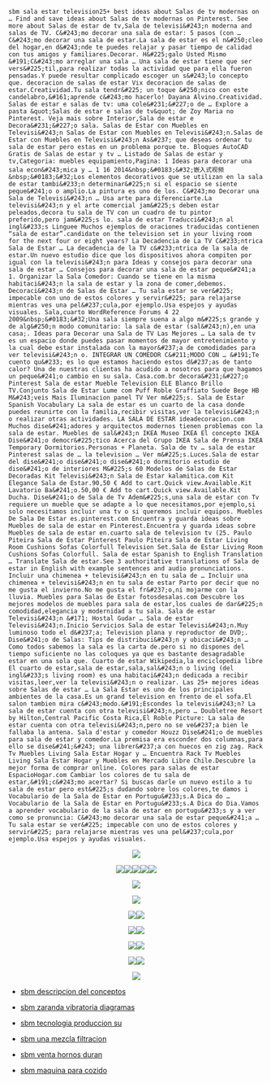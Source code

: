 
```
sbm sala estar television25+ best ideas about Salas de tv modernas on … Find and save ideas about Salas de tv modernas on Pinterest. See more about Salas de estar de tv,Sala de televisi&#243;n moderna and salas de TV. C&#243;mo decorar una sala de estar: 5 pasos (con … C&#243;mo decorar una sala de estar.La sala de estar es el n&#250;cleo del hogar,en d&#243;nde te puedes relajar y pasar tiempo de calidad con tus amigos y familiares.Decorar. H&#225;galo Usted Mismo &#191;C&#243;mo arreglar una sala … Una sala de estar tiene que ser vers&#225;til,para realizar todas la actividad que para ella fueron pensadas.Y puede resultar complicado escoger un s&#243;lo concepto que. decoracion de salas de estar Vix decoracion de salas de estar.Creatividad.Tu sala tendr&#225; un toque &#250;nico con este candelabro,&#161;aprende c&#243;mo hacerlo! Dayana Alvino.Creatividad. Salas de estar e salas de tv: uma cole&#231;&#227;o de … Explore a pasta &quot;Salas de estar e salas de tv&quot; de Zoy Maria no Pinterest. Veja mais sobre Interior,Sala de estar e Decora&#231;&#227;o sala. Salas de Estar con Muebles en Televisi&#243;n Salas de Estar con Muebles en Televisi&#243;n.Salas de Estar con Muebles en Televisi&#243;n As&#237; que deseas ordenar tu sala de estar pero estas en un problema porque te. Bloques AutoCAD Gratis de Salas de estar y tv … Listado de Salas de estar y tv,Categoria: muebles equipamiento,Pagina: 1 Ideas para decorar una sala econ&#243;mica y … 1 16 2014&nbsp;&#0183;&#32;嵌入式视频&nbsp;&#0183;&#32;Los elementos decorativos que se utilizan en la sala de estar tambi&#233;n determinar&#225;n si el espacio se siente peque&#241;o o amplio.La pintura es uno de los. C&#243;mo Decorar una Sala de Televisi&#243;n … Usa arte para diferenciarte.La televisi&#243;n y el arte comercial jam&#225;s deben estar peleados,decora tu sala de TV con un cuadro de tu pintor preferido,pero jam&#225;s lo. sala de estar Traducci&#243;n al ingl&#233;s Linguee Muchos ejemplos de oraciones traducidas contienen “sala de estar”.candidate on the television set in your living room for the next four or eight years? La Decadencia de La TV C&#233;ntrica Sala de Estar … La decadencia de la TV c&#233;ntrica de la sala de estar.Un nuevo estudio dice que los dispositivos ahora compiten por igual con la televisi&#243;n para Ideas y consejos para decorar una sala de estar … Consejos para decorar una sala de estar peque&#241;a 1. Organizar la Sala Comedor: Cuando se tiene en la misma habitaci&#243;n la sala de estar y la zona de comer,debemos. Decoraci&#243;n de Salas de Estar … Tu sala estar se ver&#225; impecable con uno de estos colores y servir&#225; para relajarse mientras ves una pel&#237;cula,por ejemplo.Usa espejos y ayudas visuales. Sala,cuarto WordReference Forums 4 22 2009&nbsp;&#0183;&#32;Una sala siempre suena a algo m&#225;s grande y de alg&#250;n modo comunitario: la sala de estar (sal&#243;n),en una casa;. Ideas para Decorar una Sala de TV Las Mejores … La sala de tv es un espacio donde puedes pasar momentos de mayor entretenimiento y la cual debe estar instalada con la mayor&#237;a de comodidades para ver televisi&#243;n o. INTEGRAR UN COMEDOR C&#211;MODO CON … &#191;Te cuento qu&#233; es lo que estamos haciendo estos d&#237;as de tanto calor? Una de nuestras clientas ha acudido a nosotros para que hagamos un peque&#241;o cambio en su sala. Casa.com.br decora&#231;&#227;o Pinterest Sala de estar Mueble Television ELE Blanco Brillo TV.Conjunto Sala de Estar Lume com Puff Roble Graffiato Suede Bege HB M&#243;veis Mais Iluminacion panel TV Ver m&#225;s. Sala de Estar Spanish Vocabulary La sala de estar es un cuarto de la casa donde puedes reunirte con la familia,recibir visitas,ver la televisi&#243;n o realizar otras actividades. LA SALA DE ESTAR ideadecoracion.com Muchos dise&#241;adores y arquitectos modernos tienen problemas con la sala de estar. Muebles de sal&#243;n IKEA Museo IKEA El concepto IKEA Dise&#241;o democr&#225;tico Acerca del Grupo IKEA Sala de Prensa IKEA Temporary Dormitorios.Personas + Planeta. Sala de tv … sala de estar Pinterest salas de … la television … Ver m&#225;s.Luces.Sala de estar del dise&#241;o dise&#241;o dise&#241;o dormitorio estudio de dise&#241;o de interiores M&#225;s 60 Modelos de Salas de Estar Decoradas Kit Televisi&#243;n Sala de Estar kalamitica.com Kit Elegance Sala de Estar.90,50 € Add to cart.Quick view.Available.Kit Lavatorio Ba&#241;o.50,00 € Add to cart.Quick view.Available.Kit Ducha. Dise&#241;o de Sala de Tv Adem&#225;s,una sala de estar con Tv requiere un mueble que se adapte a lo que necesitamos,por ejemplo,si solo necesitamos incluir una tv o si queremos incluir equipos. Muebles De Sala De Estar es.pinterest.com Encuentra y guarda ideas sobre Muebles de sala de estar en Pinterest.Encuentra y guarda ideas sobre Muebles de sala de estar en.cuarto sala de television tv (25. Paulo Piteira Sala de Estar Pinterest Paulo Piteira Sala de Estar Living Room Cushions Sofas Colorfull Television Set.Sala de Estar Living Room Cushions Sofas Colorfull. Sala de estar Spanish to English Translation … Translate Sala de estar.See 3 authoritative translations of Sala de estar in English with example sentences and audio pronunciations. Incluir una chimenea + televisi&#243;n en tu sala de … Incluir una chimenea + televisi&#243;n en tu sala de estar Parto por decir que no me gusta el invierno.No me gusta el fr&#237;o,ni mojarme con la lluvia. Muebles para Salas de Estar fotosdesalas.com Descubre los mejores modelos de muebles para sala de estar,los cuales de dar&#225;n comodidad,elegancia y modernidad a tu sala. Sala de estar Televisi&#243;n &#171; Hostal Gudar … Sala de estar Televisi&#243;n.Inicio Servicios Sala de estar Televisi&#243;n.Muy luminoso todo el d&#237;a; Television plana y reproductor de DVD;. Dise&#241;o de Salas: Tips de distribuci&#243;n y ubicaci&#243;n … Como todos sabemos la sala es la carta de.pero si no dispones del tiempo suficiente no las coloques ya que es bastante desagradable estar en una sola que. Cuarto de estar Wikipedia,la enciclopedia libre El cuarto de estar,sala de estar,sala,sal&#243;n o living (del ingl&#233;s living room) es una habitaci&#243;n dedicada a recibir visitas,leer,ver la televisi&#243;n o realizar. Las 25+ mejores ideas sobre Salas de estar … La Sala Estar es uno de los principales ambientes de la casa.Es un grand television en frento de el sofa.El salon tambien mira c&#243;modo.&#191;Escondes la televisi&#243;n? La sala de estar cuenta con otra televisi&#243;n,pero … Doubletree Resort by Hilton,Central Pacific Costa Rica,El Roble Picture: La sala de estar cuenta con otra televisi&#243;n,pero no se ve&#237;a bien le fallaba la antena. Sala d'estar y comedor Houzz Dise&#241;o de muebles para sala de estar y comedor.La premisa era esconder dos columnas,para ello se dise&#241;&#243; una librer&#237;a con huecos en zig zag. Rack Tv Muebles Living Sala Estar Hogar y … Encuentra Rack Tv Muebles Living Sala Estar Hogar y Muebles en Mercado Libre Chile.Descubre la mejor forma de comprar online. Colores para salas de estar EspacioHogar.com Cambiar los colores de tu sala de estar,&#191;c&#243;mo acertar? Si buscas darle un nuevo estilo a tu sala de estar pero est&#225;s dudando sobre los colores,te damos i Vocabulario de la Sala de Estar en Portugu&#233;s.A Dica do … Vocabulario de la Sala de Estar en Portugu&#233;s.A Dica do Dia.Vamos a aprender vocabulario de la sala de estar en portugu&#233;s y a ver como se pronuncia: C&#243;mo decorar una sala de estar peque&#241;a … Tu sala estar se ver&#225; impecable con uno de estos colores y servir&#225; para relajarse mientras ves una pel&#237;cula,por ejemplo.Usa espejos y ayudas visuales. 
```

<div align="center">

<a href="https://es-crusher.shibang-china.com/github&k=sbm+sala+estar+television"><img src="https://static.shibang-china.com/es/crusher/logo.jpg"></a>

<a href="https://es-crusher.shibang-china.com/github&k=sbm+sala+estar+television"><img src="https://static.shibang-china.com/es/crusher/index.jpg"></a><a href="https://es-crusher.shibang-china.com/material.htmlgithub&k=sbm+sala+estar+television"><img src="https://static.shibang-china.com/es/crusher/material.jpg"></a><a href="https://es-crusher.shibang-china.com/application.htmlgithub&k=sbm+sala+estar+television"><img src="https://static.shibang-china.com/es/crusher/application.jpg"></a><a href="https://es-crusher.shibang-china.com/aboutus.htmlgithub&k=sbm+sala+estar+television"><img src="https://static.shibang-china.com/es/crusher/aboutus.jpg"></a><a href="https://es-crusher.shibang-china.com/contact.htmlgithub&k=sbm+sala+estar+television"><img src="https://static.shibang-china.com/es/crusher/contact.jpg"></a>

<a href="https://es-crusher.shibang-china.com/github&k=sbm+sala+estar+television"><img src="https://static.shibang-china.com/es/crusher/banner.jpg"></a>

<a href="https://swt.shibang-china.com/github&k=sbm+sala+estar+television"><img src="https://static.shibang-china.com/es/crusher/text.jpg"></a>

<a href="https://swt.shibang-china.com/github&k=sbm+sala+estar+television"><img src="https://static.shibang-china.com/es/crusher/chat.jpg"></a><a href="https://es-crusher.shibang-china.com/contact.htmlgithub&k=sbm+sala+estar+television"><img src="https://static.shibang-china.com/es/crusher/message.jpg"></a>

<a href="https://es-crusher.shibang-china.com/products/pe.htmlgithub&k=sbm+sala+estar+television"><img src="https://static.shibang-china.com/es/crusher/pe.jpg"></a><a href="https://es-crusher.shibang-china.com/products/pf.htmlgithub&k=sbm+sala+estar+television"><img src="https://static.shibang-china.com/es/crusher/pf.jpg"></a>

<a href="https://es-crusher.shibang-china.com/products/hpt.htmlgithub&k=sbm+sala+estar+television"><img src="https://static.shibang-china.com/es/crusher/hpt.jpg"></a><a href="https://es-crusher.shibang-china.com/products/vsi.htmlgithub&k=sbm+sala+estar+television"><img src="https://static.shibang-china.com/es/crusher/vsi.jpg"></a>

<a href="https://es-crusher.shibang-china.com/products/klv.htmlgithub&k=sbm+sala+estar+television"><img src="https://static.shibang-china.com/es/crusher/klv.jpg"></a><a href="https://es-crusher.shibang-china.com/products/portable.htmlgithub&k=sbm+sala+estar+television"><img src="https://static.shibang-china.com/es/crusher/portable.jpg"></a>

<a href="https://swt.shibang-china.com/github&k=sbm+sala+estar+television"><img src="https://static.shibang-china.com/es/crusher/case.jpg"></a>

</div>


* [sbm descripcion del conceptos](sbm%20descripcion%20del%20conceptos.md)

* [sbm zaranda vibratoria diagramas](sbm%20zaranda%20vibratoria%20diagramas.md)

* [sbm tecnologia produccion su](sbm%20tecnologia%20produccion%20su.md)

* [sbm una mezcla filtracion](sbm%20una%20mezcla%20filtracion.md)

* [sbm venta hornos duran](sbm%20venta%20hornos%20duran.md)

* [sbm maquina para cozido](sbm%20maquina%20para%20cozido.md)